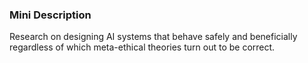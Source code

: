 ### Mini Description

Research on designing AI systems that behave safely and beneficially regardless of which meta-ethical theories turn out to be correct.
